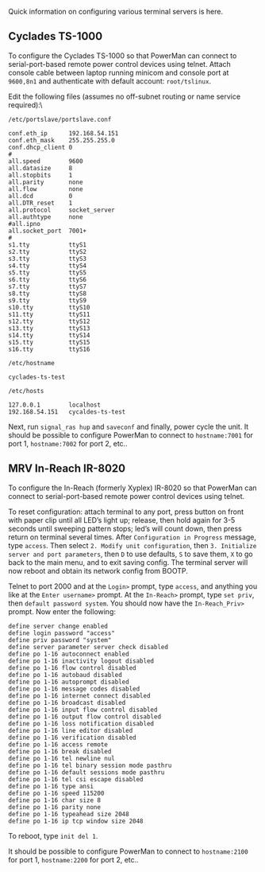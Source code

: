 Quick information on configuring various terminal servers is here.

## Cyclades TS-1000 ##

To configure the Cyclades TS-1000  so  that  PowerMan  can  connect  to
serial-port-based remote power control devices using telnet.
Attach console cable between laptop running minicom and console port at
`9600,8n1` and authenticate with default account: `root/tslinux`.

Edit the following files (assumes no off-subnet routing or name service required):\

`/etc/portslave/portslave.conf`
```
conf.eth_ip      192.168.54.151
conf.eth_mask    255.255.255.0
conf.dhcp_client 0
#
all.speed        9600
all.datasize     8
all.stopbits     1
all.parity       none
all.flow         none
all.dcd          0
all.DTR_reset    1
all.protocol     socket_server
all.authtype     none
#all.ipno
all.socket_port  7001+
#
s1.tty           ttyS1
s2.tty           ttyS2
s3.tty           ttyS3
s4.tty           ttyS4
s5.tty           ttyS5
s6.tty           ttyS6
s7.tty           ttyS7
s8.tty           ttyS8
s9.tty           ttyS9
s10.tty          ttyS10
s11.tty          ttyS11
s12.tty          ttyS12
s13.tty          ttyS13
s14.tty          ttyS14
s15.tty          ttyS15
s16.tty          ttyS16
```

`/etc/hostname`
```
cyclades-ts-test
```

`/etc/hosts`
```
127.0.0.1        localhost
192.168.54.151   cycaldes-ts-test
```

Next, run `signal_ras hup`  and `saveconf` and finally, power cycle the
unit.  It should be possible to configure PowerMan to connect to
`hostname:7001` for port 1, `hostname:7002` for port 2, etc..

## MRV In-Reach IR-8020 ##

To  configure  the  In-Reach (formerly Xyplex) IR-8020 so that PowerMan
can connect to serial-port-based remote  power  control  devices  using
telnet.

To  reset  configuration:  attach terminal to any port, press button on
front with paper clip until all LED’s  light  up;  release,  then  hold
again  for  3-5  seconds until sweeping pattern stops; led’s will count
down, then press return on terminal several times.  After
`Configuration in Progress` message, type `access`.  Then select
`2. Modify unit configuration`, then
`3. Initialize server and port parameters`, then
`D`  to  use defaults, `S`  to save them, `X` to go back to the main menu,
and  to exit saving config.  The terminal server will now reboot and obtain
its network config from BOOTP.

Telnet to port 2000 and at the `Login>` prompt, type `access`, and anything
you like at the `Enter username>` prompt.  At the `In-Reach>` prompt,  type
`set priv`,  then `default password system`.  You should now have the
`In-Reach_Priv>` prompt.  Now enter the following:

```
define server change enabled
define login password "access"
define priv password "system"
define server parameter server check disabled
define po 1-16 autoconnect enabled
define po 1-16 inactivity logout disabled
define po 1-16 flow control disabled
define po 1-16 autobaud disabled
define po 1-16 autoprompt disabled
define po 1-16 message codes disabled
define po 1-16 internet connect disabled
define po 1-16 broadcast disabled
define po 1-16 input flow control disabled
define po 1-16 output flow control disabled
define po 1-16 loss notification disabled
define po 1-16 line editor disabled
define po 1-16 verification disabled
define po 1-16 access remote
define po 1-16 break disabled
define po 1-16 tel newline nul
define po 1-16 tel binary session mode pasthru
define po 1-16 default sessions mode pasthru
define po 1-16 tel csi escape disabled
define po 1-16 type ansi
define po 1-16 speed 115200
define po 1-16 char size 8
define po 1-16 parity none
define po 1-16 typeahead size 2048
define po 1-16 ip tcp window size 2048
```

To reboot, type `init del 1`.

It should be  possible  to  configure  PowerMan  to  connect  to
`hostname:2100` for port 1, `hostname:2200` for port 2, etc..
